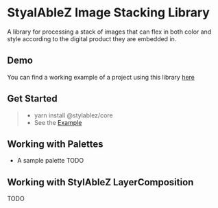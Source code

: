 # StyalAbleZ Image Stacking Library

A library for processing a stack of images that can flex in both color and style according to the digital product they are embedded in.

## Demo
You can find a working example of a project using this library [here](https://joshuaedeford.github.io/StylAbleZ/examples/dnd/build/)

## Get Started

> * yarn install @stylablez/core
> * See the [Example](core/README.md)


## Working with Palettes
* A sample palette TODO

## Working with StylAbleZ LayerComposition
TODO
